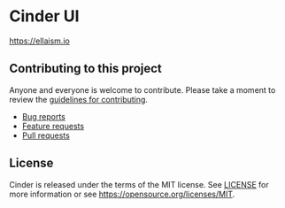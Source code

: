 # Cinder UI

https://ellaism.io

## Contributing to this project

Anyone and everyone is welcome to contribute. Please take a moment to
review the [guidelines for contributing](CONTRIBUTING.md).

* [Bug reports](CONTRIBUTING.md#bugs)
* [Feature requests](CONTRIBUTING.md#features)
* [Pull requests](CONTRIBUTING.md#pull-requests)

## License

Cinder is released under the terms of the MIT license. See [LICENSE](LICENSE) 
for more information or see https://opensource.org/licenses/MIT.
